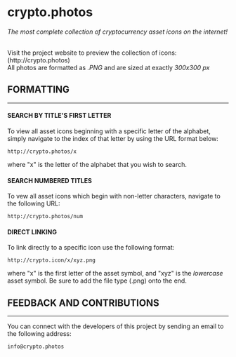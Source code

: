 # crypto.photos
<p><i>The most complete collection of cryptocurrency asset icons on the internet!</i></p>
<br>
Visit the project website to preview the collection of icons: (http://crypto.photos)
<br>
All photos are formatted as <i>.PNG</i> and are sized at exactly <i>300x300 px</i>
<br>

## FORMATTING
<hr>

#### SEARCH BY TITLE'S FIRST LETTER
To view all asset icons beginning with a specific letter of the alphabet, simply navigate to the index of that letter by using the URL format below: 

```
http://crypto.photos/x
```
where "x" is the letter of the alphabet that you wish to search.

#### SEARCH NUMBERED TITLES
To vew all asset icons which begin with non-letter characters, navigate to the following URL: 

```
http://crypto.photos/num
```

#### DIRECT LINKING
To link directly to a specific icon use the following format:

```
http://crypto.icon/x/xyz.png
```
where "x" is the first letter of the asset symbol, and "xyz" is the <i>lowercase</i> asset symbol. Be sure to add the file type (.png) onto the end.

## FEEDBACK AND CONTRIBUTIONS
<hr>

You can connect with the developers of this project by sending an email to the following address:

```
info@crypto.photos
```

